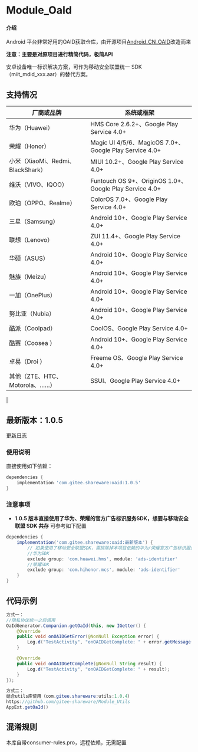 # Module_OaId

#### 介绍
Android 平台非常好用的OAID获取仓库，由开源项目[Android_CN_OAID](https://github.com/gzu-liyujiang/Android_CN_OAID)改造而来

**注意：主要是对原项目进行精简代码，极简API**

安卓设备唯一标识解决方案，可作为移动安全联盟统一 SDK （miit_mdid_xxx.aar）的替代方案。

## 支持情况

| 厂商或品牌                       | 系统或框架                                                 |
|-----------------------------|-------------------------------------------------------|
| 华为（Huawei）                  | HMS Core 2.6.2+、Google Play Service 4.0+              |
| 荣耀（Honor）                   | Magic UI 4/5/6、MagicOS 7.0+、Google Play Service 4.0+  |
| 小米（XiaoMi、Redmi、BlackShark） | MIUI 10.2+、Google Play Service 4.0+                   |
| 维沃（VIVO、IQOO）               | Funtouch OS 9+、OriginOS 1.0+、Google Play Service 4.0+ |
| 欧珀（OPPO、Realme）             | ColorOS 7.0+、Google Play Service 4.0+                 |
| 三星（Samsung）                 | Android 10+、Google Play Service 4.0+                  |
| 联想（Lenovo）                  | ZUI 11.4+、Google Play Service 4.0+                    |
| 华硕（ASUS）                    | Android 10+、Google Play Service 4.0+                  |
| 魅族（Meizu）                   | Android 10+、Google Play Service 4.0+                  |
| 一加（OnePlus）                 | Android 10+、Google Play Service 4.0+                  |
| 努比亚（Nubia）                  | Android 10+、Google Play Service 4.0+                  |
| 酷派（Coolpad）                 | CoolOS、Google Play Service 4.0+                       |
| 酷赛（Coosea ）                 | Android 10+、Google Play Service 4.0+                  |
| 卓易（Droi ）                   | Freeme OS、Google Play Service 4.0+                    |
| 其他（ZTE、HTC、Motorola、……）     | SSUI、Google Play Service 4.0+                         |
|

## 最新版本：1.0.5

[更新日志](/CHANGELOG.md)

### 使用说明

直接使用如下依赖：
```groovy
dependencies {
    implementation 'com.gitee.shareware:oaid:1.0.5'
}
```

### 注意事项

- **1.0.5 版本直接使用了华为、荣耀的官方广告标识服务SDK，想要与移动安全联盟 SDK 共存** 可参考如下配置

```groovy
dependencies {
    implementation('com.gitee.shareware:oaid:最新版本') {
        // 如果使用了移动安全联盟SDK，需排除掉本项目依赖的华为/荣耀官方广告标识服务SDK
        //华为SDK
        exclude group: 'com.huawei.hms', module: 'ads-identifier' 
        //荣耀SDK
        exclude group: 'com.hihonor.mcs', module: 'ads-identifier'
    }
}
```
## 代码示例

```java
方式一：
//隐私协议统一之后调用
OaIdGenerator.Companion.getOaId(this, new IGetter() {
    @Override
    public void onOAIDGetError(@NonNull Exception error) {
        Log.d("TestActivity", "onOAIDGetComplete: " + error.getMessage());
    }

    @Override
    public void onOAIDGetComplete(@NonNull String result) {
        Log.d("TestActivity", "onOAIDGetComplete: " + result);
    }
});

方式二：
结合utils库使用（com.gitee.shareware:utils:1.0.4）
https://github.com/gitee-shareware/Module_Utils
AppExt.getOaId()
```

## 混淆规则
本库自带consumer-rules.pro，远程依赖，无需配置
